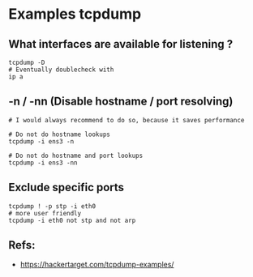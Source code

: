 # Examples tcpdump 

## What interfaces are available for listening ? 

```
tcpdump -D 
# Eventually doublecheck with 
ip a

```

## -n / -nn (Disable hostname / port resolving) 

```
# I would always recommend to do so, because it saves performance 

# Do not do hostname lookups 
tcpdump -i ens3 -n

# Do not do hostname and port lookups 
tcpdump -i ens3 -nn 
```

## Exclude specific ports 

```
tcpdump ! -p stp -i eth0 
# more user friendly 
tcpdump -i eth0 not stp and not arp

```




## Refs: 

  * https://hackertarget.com/tcpdump-examples/
